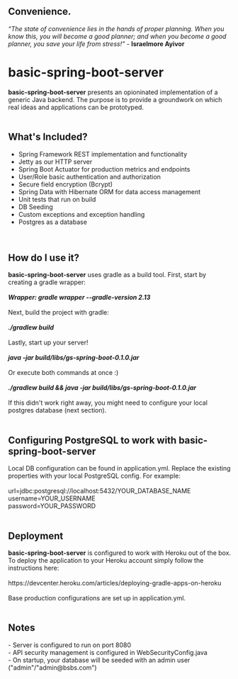 <h2>Convenience.</h2>
<i>“The state of convenience lies in the hands of proper planning.
When you know this, you will become a good planner;
and when you become a good planner, you save your life from stress!”</i>
- <b>Israelmore Ayivor</b>
<br/>
<h1>basic-spring-boot-server</h1>
<b>basic-spring-boot-server</b> presents an opioninated implementation of
a generic Java backend. The purpose is to provide a groundwork on which real ideas
and applications can be prototyped.
<br/>
<br/>
<h2>What's Included?</h2>
<ul>
    <li>Spring Framework REST implementation and functionality</li>
    <li>Jetty as our HTTP server</li>
    <li>Spring Boot Actuator for production metrics and endpoints</li>
    <li>User/Role basic authentication and authorization</li>
    <li>Secure field encryption (Bcrypt)</li>
    <li>Spring Data with Hibernate ORM for data access management</li>
    <li>Unit tests that run on build</li>
    <li>DB Seeding</li>
    <li>Custom exceptions and exception handling</li>
    <li>Postgres as a database</li>
</ul>
<br/>
<h2>How do I use it?</h2>
<b>basic-spring-boot-server</b> uses gradle as a build tool. First, start by creating a gradle wrapper:<br/>
<br/><b><i>Wrapper: gradle wrapper --gradle-version 2.13</i></b>
<br/><br/>
Next, build the project with gradle:
<br/><br/>
<b><i>./gradlew build</i></b>
<br/><br/>
Lastly, start up your server!
<br/><br/>
<b><i>java -jar build/libs/gs-spring-boot-0.1.0.jar</i></b>
<br/><br/>
Or execute both commands at once :)
<br/><br/>
<b><i>./gradlew build && java -jar build/libs/gs-spring-boot-0.1.0.jar</i></b>
<br/><br/>
If this didn't work right away, you might need to configure your local postgres database (next section).
<br/><br/>
<h2>Configuring PostgreSQL to work with basic-spring-boot-server</h2>
Local DB configuration can be found in application.yml. Replace the existing properties with your local
PostgreSQL config. For example:<br/><br/>
url=jdbc:postgresql://localhost:5432/YOUR_DATABASE_NAME<br/>
username=YOUR_USERNAME<br/>
password=YOUR_PASSWORD
<br/><br/>
<h2>Deployment</h2>
<b>basic-spring-boot-server</b> is configured to work with Heroku out of the box.
To deploy the application to your Heroku account simply follow the instructions here:
<br/><br/>
https://devcenter.heroku.com/articles/deploying-gradle-apps-on-heroku
<br/><br/>
Base production configurations are set up in application.yml.
<br/></br/>
<h2>Notes</h2>
- Server is configured to run on port 8080<br/>
- API security management is configured in WebSecurityConfig.java<br/>
- On startup, your database will be seeded with an admin user ("admin"/"admin@bsbs.com")</br>
